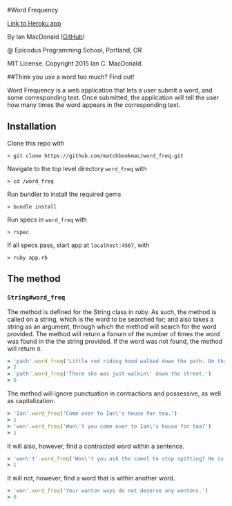 #Word Frequency

<a href="http://wordfrequencybyian.herokuapp.com/" target="#">Link to Heroku app</a>

By Ian MacDonald (<a href="https://github.com/matchbookmac" target="#">GitHub</a>)

@ Epicodus Programming School, Portland, OR

MIT License. Copyright 2015 Ian C. MacDonald.

##Think you use a word too much? Find out!

Word Frequency is a web application that lets a user submit a word, and some corresponding text. Once submitted, the application will tell the user how many times the word appears in the corresponding text.

## Installation

Clone this repo with
```console
> git clone https://github.com/matchbookmac/word_freq.git
```

Navigate to the top level directory `word_freq` with
```console
> cd /word_freq
```

Run bundler to install the required gems
```console
> bundle install
```

Run specs in `word_freq` with
```console
> rspec
```

If all specs pass, start app at `localhost:4567`, with
```console
> ruby app.rb
```

## The method
### `String#word_freq`

<!-- BELOW ARE THE PLAIN ENGLISH SPECS WRITTEN BEFORE THE RUBY SPECS WERE WRITTEN.

When the user submits a word and the same word, the application will tell the user if the word is in the sentence.

When the user submits a word and a different word, the application will tell the user if the word is in the sentence.

When the user submits a word and the same word that is capitalized, the application will tell the user if the word is in the sentence.

When the user submits a word and the same word, the application will tell the user the word occurs 1 time in the sentence.

When the user submits a word and a different word, the application will tell the user the word does not occur in the sentence.

When the user submits a word and a sentence containing the word, the application will tell the user the word occurs once in the sentence.

When the user submits a word and a sentence containing the word multiple times, the application will tell the user how many times the word occurs in the sentence.

When the user submits a word and a sentence that does not contain the word, the application will tell the user the sentence does not contain the word. -->

The method is defined for the String class in ruby. As such, the method is called on a string, which is the word to be searched for; and also takes a string as an argument, through which the method will search for the word provided. The method will return a fixnum of the number of times the word was found in the the string provided. If the word was not found, the method will return `0`.

```ruby
> 'path'.word_freq('Little red riding hood walked down the path. On that path she met a ...')
> 2
> 'path'.word_freq('There she was just walkin\' down the street.')
> 0
```

The method will ignore punctuation in contractions and possessive, as well as capitalization.

```ruby
> 'Ian'.word_freq('Come over to Ian\'s house for tea.')
> 1
> 'won'.word_freq('Won\'t you come over to Ian\'s house for tea?')
> 1
```

It will also, however, find a contracted word within a sentence.
```ruby
> 'won\'t'.word_freq('Won\'t you ask the camel to stop spitting? He is getting spit on my wontons.')
> 1
```

It will not, however, find a word that is within another word.
```ruby
> 'won'.word_freq('Your wanton ways do not deserve any wontons.')
> 0
```
